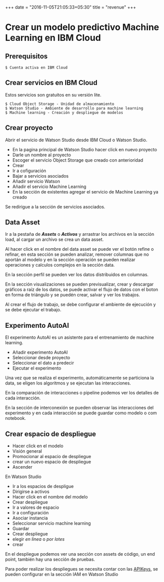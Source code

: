 +++
date = "2016-11-05T21:05:33+05:30"
title = "revenue"
+++

# Crear un modelo predictivo Machine Learning en IBM Cloud 

## Prerequisitos

```
$ Cuenta activa en IBM Cloud
```

## Crear servicios en IBM Cloud

Estos servicios son gratuitos en su versión lite.

```
$ Cloud Object Storage - Unidad de almacenamiento
$ Watson Studio - Ambiente de desarrollo para machine learning
$ Machine learning - Creación y despliegue de modelos
```

## Crear proyecto

Abrir el servicio de Watson Studio desde IBM Cloud o Watson Studio.

* En la pagina principal de Watson Studio hacer click en nuevo proyecto
* Darle un nombre al proyecto
* Escoger el servicio Object Storage que creado con anterioridad
* Crear
* Ir a cofiguración
* Bajar a servicios asociados
* Añadir servicio Watson
* Añadir el servicio Machine Learning
* En la sección de existentes agregar el servicio de Machine Learning ya creado

Se redirigue a la sección de servicios asociados.

## Data Asset

Ir a la pestaña de ***Assets*** o ***Activos*** y arrastrar los archivos en la sección load, al cargar un archivo se crea un data asset.

Al hacer click en el nombre del data asset se puede ver el botón refine o refinar, en esta sección se pueden analizar, remover columnas que no aportán al modelo y en la sección operación se pueden realizar operaciones y calculos complejos en la sección data.

En la sección perfil se pueden ver los datos distribuidos en columnas.

En la sección visualizaciones se pueden previsualizar, crear y descargar gráficos a raíz de los datos, se puede activar el flujo de datos con el boton en forma de triángulo y se puedén crear, salvar y ver los trabajos.

Al crear el flujo de trabajo, se debe configurar el ambiente de ejecución y se debe ejecutar el trabajo.

## Experimento AutoAI

El experimento AutoAI es un asistente para el entrenamiento de machine learning.

* Añadir experimento AutoAI
* Seleccionar desde proyecto
* Seleccionar el dato a predecir
* Ejecutar el experimento

Una vez que se realiza el experimento, automáticamente se particiona la data, se eligen los algoritmos y se ejecutan las interacciones.

En la comparación de interacciones o pipeline podemos ver los detalles de cada interacción.

En la sección de interconexión se pueden observar las interacciones del experimento y en cada interacción se puede guardar como modelo o com notebook. 

## Crear espacio de despliegue

* Hacer click en el modelo
* Visión general
* Promocionar al espacio de despliegue
* crear un nuevo espacio de despliegue
* Ascender

En Watson Studio 

* Ir a los espacios de despligue 
* Dirigirse a activos  
* Hacer click en el nombre del modelo
* Crear despliegue
* Ir a valores de espacio
* Ir a configuración
* Asociar instancia
* Seleccionar servicio machine learning
* Guardar
* Crear despliegue
* elegir *en linea* o *por lotes*
* crear

En el despliegue podemos ver una sección con assets de código, un end point, también hay una sección de pruebas.

Para poder realizar los despliegues se necesita contar con las [APIKeys](apikeys/), se pueden configurar en la sección IAM en Watson Studio